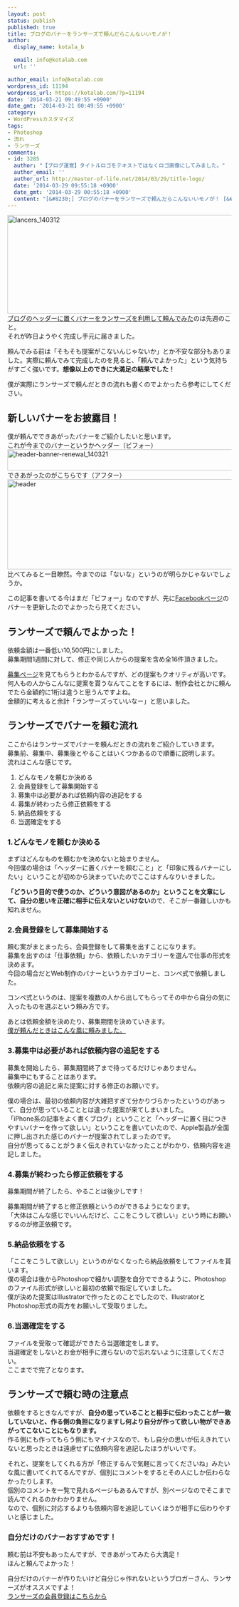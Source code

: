 ```yaml
---
layout: post
status: publish
published: true
title: ブログのバナーをランサーズで頼んだらこんないいモノが！
author:
  display_name: kotala_b

  email: info@kotalab.com
  url: ''

author_email: info@kotalab.com
wordpress_id: 11194
wordpress_url: https://kotalab.com/?p=11194
date: '2014-03-21 09:49:55 +0900'
date_gmt: '2014-03-21 00:49:55 +0900'
category:
- WordPressカスタマイズ
tags:
- Photoshop
- 流れ
- ランサーズ
comments:
- id: 3285
  author: "【ブログ運営】タイトルロゴをテキストではなくロゴ画像にしてみました。"
  author_email: ''
  author_url: http://master-of-life.net/2014/03/29/title-logo/
  date: '2014-03-29 09:55:18 +0900'
  date_gmt: '2014-03-29 00:55:18 +0900'
  content: "[&#8230;] ブログのバナーをランサーズで頼んだらこんないいモノが！ [&#8230;]"
---
```

<p><img src="https://kotalab.com/wp-content/uploads/lancers_140312-546x221.png" alt="lancers_140312" width="546" height="221" class="alignnone size-large wp-image-11113" /><br />
<a href="https://kotalab.com/rancers-banner" target="_blank">ブログのヘッダーに置くバナーをランサーズを利用して頼んでみた</a>のは先週のこと。<br />
それが昨日ようやく完成し手元に届きました。</p>
<p>頼んでみる前は「そもそも提案がこないんじゃないか」とか不安な部分もありました。実際に頼んでみて完成したのを見ると、「頼んでよかった」という気持ちがすごく強いです。<strong>想像以上のできに大満足の結果でした！</strong></p>
<p>僕が実際にランサーズで頼んだときの流れも書くのでよかったら参考にしてください。<br />
<!--more--></p>
<h2>新しいバナーをお披露目！</h2>
<p>僕が頼んでできあがったバナーをご紹介したいと思います。<br />
これが今までのバナーというかヘッダー（ビフォー）<br />
<img src="https://kotalab.com/wp-content/uploads/header-banner-renewal_140321-546x47.png" alt="header-banner-renewal_140321" width="546" height="47" class="alignnone size-large wp-image-11202" /><br />
できあがったのがこちらです（アフター）<br />
<img src="https://kotalab.com/wp-content/uploads/header1-546x202.png" alt="header" width="546" height="202" class="alignnone size-large wp-image-11200" /><br />
比べてみると一目瞭然。今までのは「ないな」というのが明らかじゃないでしょうか。</p>
<p>この記事を書いてる今はまだ「ビフォー」なのですが、先に<a href="https://www.facebook.com/kotalab" target="_blank">Facebookページ</a>のバナーを更新したのでよかったら見てください。</p>
<h2>ランサーズで頼んでよかった！</h2>
<p>依頼金額は一番低い10,500円にしました。<br />
<span class="b">募集期間1週間</span>に対して、修正や同じ人からの提案を含め<span class="b">全16件</span>頂きました。</p>
<p><a href="http://www.lancers.jp/affiliate/track?id=273946&link=%2Fwork%2Fdetail%2F292572" target=_blank>募集ページ</a>を見てもらうとわかるんですが、どの提案もクオリティが高いです。<br />
何人もの人からこんなに提案を貰うなんてことをするには、制作会社とかに頼んでたら金額的に1桁は違うと思うんですよね。<br />
金額的に考えると余計「ランサーズっていいなー」と思いました。</p>
<h2>ランサーズでバナーを頼む流れ</h2>
<p>ここからはランサーズでバナーを頼んだときの流れをご紹介していきます。<br />
募集前、募集中、募集後とやることはいくつかあるので順番に説明します。<br />
流れはこんな感じです。</p>
<ol>
<li>どんなモノを頼むか決める</li>
<li>会員登録をして募集開始する</li>
<li>募集中は必要があれば依頼内容の追記をする</li>
<li>募集が終わったら修正依頼をする</li>
<li>納品依頼をする</li>
<li>当選確定をする</li>
</ol>
<h3>1.どんなモノを頼むか決める</h3>
<p>まずはどんなものを頼むかを決めないと始まりません。<br />
今回僕の場合は「ヘッダーに置くバナーを頼むこと」と「印象に残るバナーにしたい」ということが初めから決まっていたのでここはすんなりいきました。</p>
<p><strong>「どういう目的で使うのか、どういう意図があるのか」ということを文章にして、自分の思いを正確に相手に伝えないといけない</strong>ので、そこが一番難しいかも知れません。</p>
<h3>2.会員登録をして募集開始する</h3>
<p>頼む案がまとまったら、会員登録をして募集を出すことになります。<br />
募集を出すのは「仕事依頼」から、依頼したいカテゴリーを選んで仕事の形式を決めます。<br />
今回の場合だとWeb制作のバナーというカテゴリーと、コンペ式で依頼しました。</p>
<p>コンペ式というのは、提案を複数の人から出してもらってその中から自分の気に入ったものを選ぶという頼み方です。</p>
<p>あとは依頼金額を決めたり、募集期間を決めていきます。<br />
<a href="http://www.lancers.jp/affiliate/track?id=273946&link=%2Fwork%2Fdetail%2F292572" target=_blank>僕が頼んだときはこんな風に頼みました。</a></p>
<h3>3.募集中は必要があれば依頼内容の追記をする</h3>
<p>募集を開始したら、募集期間終了まで待ってるだけじゃありません。<br />
募集中にもすることはあります。<br />
依頼内容の追記と来た提案に対する修正のお願いです。</p>
<p>僕の場合は、最初の依頼内容が大雑把すぎて分かりづらかったというのがあって、自分が思っていることとは違った提案が来てしまいました。<br />
「iPhone系の記事をよく書くブログ」ということと「ヘッダーに置く目につきやすいバナーを作って欲しい」ということを書いていたので、Apple製品が全面に押し出された感じのバナーが提案されてしまったのです。<br />
自分が思ってることがうまく伝えきれていなかったことがわかり、依頼内容を追記しました。</p>
<h3>4.募集が終わったら修正依頼をする</h3>
<p>募集期間が終了したら、やることは後少しです！</p>
<p>募集期間が終了すると修正依頼というのができるようになります。<br />
「大体はこんな感じでいいんだけど、ここをこうして欲しい」という時にお願いするのが修正依頼です。</p>
<h3>5.納品依頼をする</h3>
<p>「ここをこうして欲しい」というのがなくなったら納品依頼をしてファイルを貰います。<br />
僕の場合は後からPhotoshopで細かい調整を自分でできるように、Photoshopのファイル形式が欲しいと最初の依頼で指定していました。<br />
僕が決めた提案はIllustratorで作ったとのことでしたので、IllustratorとPhotoshop形式の両方をお願いして受取りました。</p>
<h3>6.当選確定をする</h3>
<p>ファイルを受取って確認ができたら当選確定をします。<br />
当選確定をしないとお金が相手に渡らないので忘れないように注意してください。<br />
ここまでで完了となります。</p>
<h2>ランサーズで頼む時の注意点</h2>
<p>依頼をするときなんですが、<strong>自分の思っていることと相手に伝わったことが一致していないと、作る側の負担になりますし何より自分が作って欲しい物ができあがってこないことにもなります。</strong><br />
作る側にも作ってもらう側にもマイナスなので、<span class="b">もし自分の思いが伝えきれていないと思ったときは遠慮せずに依頼内容を追記したほうがいいです。</span></p>
<p>それと、提案をしてくれる方が「修正するんで気軽に言ってくださいね」みたいな風に書いてくれてるんですが、<span class="b">個別にコメントをするとその人にしか伝わらなかったりします。</span><br />
個別のコメントを一覧で見れるページもあるんですが、別ページなのでそこまで読んでくれるのかわかりません。<br />
なので、<span class="b">個別に対応するよりも依頼内容を追記していくほうが相手に伝わりやすい</span>と感じました。</p>
<h3>自分だけのバナーおすすめです！</h3>
<p>頼む前は不安もあったんですが、できあがってみたら大満足！<br />
ほんと頼んでよかった！</p>
<p>自分だけのバナーが作りたいけど自分じゃ作れないというブロガーさん、ランサーズがオススメですよ！<br />
<a href="http://www.lancers.jp/affiliate/track?id=273946&link=%2Flp%2Fuser" target=_blank>ランサーズの会員登録はこちらから</a></p>
